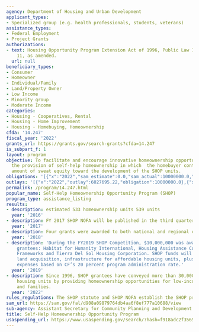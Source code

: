```yaml
---
agency: Department of Housing and Urban Development
applicant_types:
- Specialized group (e.g. health professionals, students, veterans)
assistance_types:
- Federal Employment
- Project Grants
authorizations:
- text: Housing Opportunity Program Extension Act of 1996, Public Law 104-120 Section
    11, as amended.
  url: null
beneficiary_types:
- Consumer
- Homeowner
- Individual/Family
- Land/Property Owner
- Low Income
- Minority group
- Moderate Income
categories:
- Housing - Cooperatives, Rental
- Housing - Home Improvement
- Housing - Homebuying, Homeownership
cfda: '14.247'
fiscal_year: '2022'
grants_url: https://grants.gov/search-grants?cfda=14.247
is_subpart_f: 1
layout: program
objective: To facilitate and encourage innovative homeownership opportunities through
  the provision of self-help homeownership in which  the homebuyer contributes a significant
  amount of sweat equity toward the development of the SHOP units.
obligations: '[{"x":"2022","sam_estimate":0.0,"sam_actual":10000000.0,"usa_spending_actual":9980629.53},{"x":"2023","sam_estimate":12000000.0,"sam_actual":0.0,"usa_spending_actual":-47128.31},{"x":"2024","sam_estimate":11999997.0,"sam_actual":0.0,"usa_spending_actual":26000000.0}]'
outlays: '[{"x":"2022","outlay":6027695.22,"obligation":10000000.0},{"x":"2023","outlay":0.0,"obligation":0.0},{"x":"2024","outlay":3132396.88,"obligation":26000000.0}]'
permalink: /program/14.247.html
popular_name: Self-Help Homeownership Opportunity Program (SHOP)
program_type: assistance_listing
results:
- description: estimated 533 homeownership units 539 units
  year: '2016'
- description: FY 2017 SHOP NOFA will be published in the third quarter of FY2017.
  year: '2017'
- description: Four grants were awarded to both national and regional organizations.
  year: '2018'
- description: 'During the FY2019 SHOP Competition, $10,000,000 was awarded to four
    grantees: Habitat for Humanity International, Housing Assistance Council; Community
    Frameworks and Tierra Del Sol Housing Corporation. SHOP funds will be used  for
    land acquisition, infrastructure for affordable housing units, plus administrative
    expenses based on CF’s 20 percent program administration rate.'
  year: '2019'
- description: Since 1996, SHOP grantees have conveyed more than 30,000 affordable
    housing units by providing homeownership opportunities for low-income individuals
    and families.
  year: '2022'
rules_regulations: The SHOP statute and SHOP NOFA establish the SHOP program requirements.
sam_url: https://sam.gov/fal/d908a09879764db4aa6f8ef777a10688/view
sub-agency: Assistant Secretary for Community Planning and Development
title: Self-Help Homeownership Opportunity Program
usaspending_url: https://www.usaspending.gov/search/?hash=f918adc2f356539017443d00c4b2c16d
---
```

